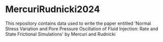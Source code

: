 # MercuriRudnicki2024
This repository contains data used to write the paper entitled 'Normal Stress Variation and Pore Pressure Oscillation of Fluid Injection: Rate and State Frictional Simulations' by Mercuri and Rudnicki
